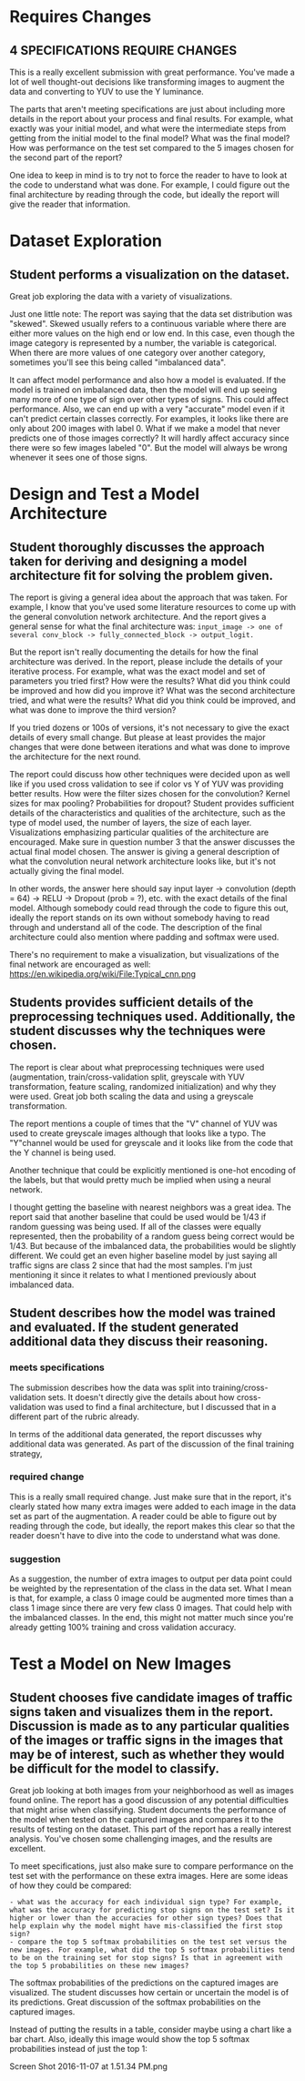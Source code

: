 # Requires Changes

## 4 SPECIFICATIONS REQUIRE CHANGES

This is a really excellent submission with great performance. You've made a lot of well thought-out decisions like transforming images to augment the data and converting to YUV to use the Y luminance.

The parts that aren't meeting specifications are just about including more details in the report about your process and final results. For example, what exactly was your initial model, and what were the intermediate steps from getting from the initial model to the final model? What was the final model? How was performance on the test set compared to the 5 images chosen for the second part of the report?

One idea to keep in mind is to try not to force the reader to have to look at the code to understand what was done. For example, I could figure out the final architecture by reading through the code, but ideally the report will give the reader that information.
# Dataset Exploration

## Student performs a visualization on the dataset.
Great job exploring the data with a variety of visualizations.

Just one little note: The report was saying that the data set distribution was "skewed". Skewed usually refers to a continuous variable where there are either more values on the high end or low end. In this case, even though the image category is represented by a number, the variable is categorical. When there are more values of one category over another category, sometimes you'll see this being called "imbalanced data".

It can affect model performance and also how a model is evaluated. If the model is trained on imbalanced data, then the model will end up seeing many more of one type of sign over other types of signs. This could affect performance. Also, we can end up with a very "accurate" model even if it can't predict certain classes correctly. For examples, it looks like there are only about 200 images with label 0. What if we make a model that never predicts one of those images correctly? It will hardly affect accuracy since there were so few images labeled "0". But the model will always be wrong whenever it sees one of those signs.
# Design and Test a Model Architecture

## Student thoroughly discusses the approach taken for deriving and designing a model architecture fit for solving the problem given.
The report is giving a general idea about the approach that was taken. For example, I know that you've used some literature resources to come up with the general convolution network architecture. And the report gives a general sense for what the final architecture was:
```input_image -> one of several conv_block -> fully_connected_block -> output_logit.```

But the report isn't really documenting the details for how the final architecture was derived. In the report, please include the details of your iterative process. For example, what was the exact model and set of parameters you tried first? How were the results? What did you think could be improved and how did you improve it? What was the second architecture tried, and what were the results? What did you think could be improved, and what was done to improve the third version?

If you tried dozens or 100s of versions, it's not necessary to give the exact details of every small change. But please at least provides the major changes that were done between iterations and what was done to improve the architecture for the next round.

The report could discuss how other techniques were decided upon as well like if you used cross validation to see if color vs Y of YUV was providing better results. How were the filter sizes chosen for the convolution? Kernel sizes for max pooling? Probabilities for dropout?
Student provides sufficient details of the characteristics and qualities of the architecture, such as the type of model used, the number of layers, the size of each layer. Visualizations emphasizing particular qualities of the architecture are encouraged.
Make sure in question number 3 that the answer discusses the actual final model chosen. The answer is giving a general description of what the convolution neural network architecture looks like, but it's not actually giving the final model.

In other words, the answer here should say input layer -> convolution (depth = 64) -> RELU -> Dropout (prob = ?), etc. with the exact details of the final model. Although somebody could read through the code to figure this out, ideally the report stands on its own without somebody having to read through and understand all of the code. The description of the final architecture could also mention where padding and softmax were used.

There's no requirement to make a visualization, but visualizations of the final network are encouraged as well: https://en.wikipedia.org/wiki/File:Typical_cnn.png
## Students provides sufficient details of the preprocessing techniques used. Additionally, the student discusses why the techniques were chosen.
The report is clear about what preprocessing techniques were used (augmentation, train/cross-validation split, greyscale with YUV transformation, feature scaling, randomized initialization) and why they were used. Great job both scaling the data and using a greyscale transformation.

The report mentions a couple of times that the "V" channel of YUV was used to create greyscale images although that looks like a typo. The "Y"channel would be used for greyscale and it looks like from the code that the Y channel is being used.

Another technique that could be explicitly mentioned is one-hot encoding of the labels, but that would pretty much be implied when using a neural network.

I thought getting the baseline with nearest neighbors was a great idea. The report said that another baseline that could be used would be 1/43 if random guessing was being used. If all of the classes were equally represented, then the probability of a random guess being correct would be 1/43. But because of the imbalanced data, the probabilities would be slightly different. We could get an even higher baseline model by just saying all traffic signs are class 2 since that had the most samples. I'm just mentioning it since it relates to what I mentioned previously about imbalanced data.
## Student describes how the model was trained and evaluated. If the student generated additional data they discuss their reasoning.
### meets specifications

The submission describes how the data was split into training/cross-validation sets. It doesn't directly give the details about how cross-validation was used to find a final architecture, but I discussed that in a different part of the rubric already.

In terms of the additional data generated, the report discusses why additional data was generated. As part of the discussion of the final training strategy,

### required change

This is a really small required change. Just make sure that in the report, it's clearly stated how many extra images were added to each image in the data set as part of the augmentation. A reader could be able to figure out by reading through the code, but ideally, the report makes this clear so that the reader doesn't have to dive into the code to understand what was done.

### suggestion

As a suggestion, the number of extra images to output per data point could be weighted by the representation of the class in the data set. What I mean is that, for example, a class 0 image could be augmented more times than a class 1 image since there are very few class 0 images. That could help with the imbalanced classes. In the end, this might not matter much since you're already getting 100% training and cross validation accuracy.
# Test a Model on New Images

## Student chooses five candidate images of traffic signs taken and visualizes them in the report. Discussion is made as to any particular qualities of the images or traffic signs in the images that may be of interest, such as whether they would be difficult for the model to classify.
Great job looking at both images from your neighborhood as well as images found online. The report has a good discussion of any potential difficulties that might arise when classifying.
Student documents the performance of the model when tested on the captured images and compares it to the results of testing on the dataset.
This part of the report has a really interest analysis. You've chosen some challenging images, and the results are excellent.

To meet specifications, just also make sure to compare performance on the test set with the performance on these extra images. Here are some ideas of how they could be compared:

    - what was the accuracy for each individual sign type? For example, what was the accuracy for predicting stop signs on the test set? Is it higher or lower than the accuracies for other sign types? Does that help explain why the model might have mis-classified the first stop sign?
    - compare the top 5 softmax probabilities on the test set versus the new images. For example, what did the top 5 softmax probabilities tend to be on the training set for stop signs? Is that in agreement with the top 5 probabilities on these new images?
The softmax probabilities of the predictions on the captured images are visualized. The student discusses how certain or uncertain the model is of its predictions.
Great discussion of the softmax probabilities on the captured images.

Instead of putting the results in a table, consider maybe using a chart like a bar chart. Also, ideally this image would show the top 5 softmax probabilities instead of just the top 1:

Screen Shot 2016-11-07 at 1.51.34 PM.png